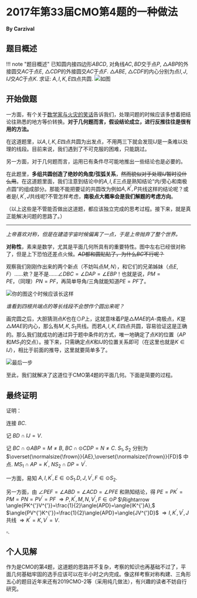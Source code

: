 # 2017年第33届CMO第4题的一种做法

**By Carzival**

## **题目概述**

!!! note "题目概述"
    已知圆内接四边形$ABCD$, 对角线$AC,BD$交于点$P$, $\triangle{ABP}$的外接圆交$AC$于点$E$, $\triangle{CDP}$的外接圆交$AC$于点$F$. $\triangle{ABE}$, $\triangle{CDF}$的内心分别为点$I,J$, $IJ$交$AC$于点$K$. 求证: $A,I,K,E$四点共圆.
    ![](https://pic.imgdb.cn/item/665bdee3d9c307b7e9f09d55.png "如图")

## **开始做题**
一方面，有个关于[数学家与火灾的笑话](https://zhuanlan.zhihu.com/p/25722061)告诉我们，处理问题的时候应该多想着把结论往熟悉的地方等价转换。**对于几何题而言，假设结论成立，进行反推往往是很有用的方法。**

在这道题里，以$A,I,K,E$四点共圆为出发点，不用两三下就会发现$IJ$是一条难以处理的线段。目前来说，我们遇到了不可克服的困难，只能跳过。

另一方面，对于几何题而言，运用已有条件尽可能地推出一些结论也是必要的。

在此题里，**多组共圆创造了绝妙的角度/弦弧关系**，~~然而貌似对于处理*IJ*暂时没什么用~~。在这道题里面，我们注意到结论中的$A,I,E$三点是熟知结论“内/旁心和南极点圆”的组成部分。那能不能把要证的共圆改为例如$A,K^{'},P$共线这样的结论呢？或者是$I,K^{'},J$共线呢?不管怎样考虑，**南极点大概率会是我们解题的考虑方向**。

（以上这些是不管能否做出这道题，都应该独立完成的思考过程。接下来，就是真正能解决问题的思路了。）

---

*上帝喜欢对称，但是在建造宇宙时候偏离了一点，于是上帝抛弃了整个世界。*

**对称性**，素来是数学，尤其是平面几何所具有的重要特性。图中左右已经很对称了，但是上下恐怕还差点火候。~~$AD$都和圆贴贴了，为什么$BC$不行呢？~~

观察我们刚刚作出来的两个新点（不妨叫点$M,N$），和它们的兄弟姊妹（点$E,F$）……欸？是不是……$\angle{DBC}=\angle{DAP}=\angle{EBP}$！也就是说，$PM=PE$，（同理）$PN=PF$，再简单导角/三角就能知道$PE=PF$了。

![](https://pic.imgdb.cn/item/665bdee3d9c307b7e9f09d0c.png "你的图这个时候应该长这样")

*谁看到四根共端点的等长线段不会想作个圆出来呢？*

画完圆之后，大胆猜测点$K$也在$\odot{P}$上，这就意味着$P$是$\triangle{MAE}$的$A$-南极点，$K$是$\triangle{MAE}$的内心，那么有$M,K,S_{1}$共线。而若$A,I,K,E$四点共圆，容易验证这是正确的。那么我们就成功的通过异于题中条件的方式，唯一地确定了点$K$的位置（$AP$和$MS_{1}$的交点）。接下来，只需确定点$K$和$IJ$的位置关系即可（在这里也就是$K\in IJ$），相比于前面的推导，这里就要简单多了。

![](https://pic.imgdb.cn/item/665bdee3d9c307b7e9f09cef.png "最后一步")

至此，我们就解决了这道位于CMO第4题的平面几何。下面是简要的过程。

## 最终证明

证明：

连接 $BC.$

记 $BD\cap IJ=V.$

记 $BC\cap\odot{ABP}=M\not=B,$ $BC\cap\odot{CDP}=N\not=C.$ $S_{1},S_{2}$ 分别为 $\overset{\normalsize{\frown}}{AE},\overset{\normalsize{\frown}}{FD}$ 中点. $MS_{1}\cap AP=K^{'},$ $NS_{2}\cap DP=V^{'}.$

一方面，易知 $A,I,K^{'},E\in \odot{S_{1}}. D,J,V^{'},F\in \odot{S_{2}}.$

另一方面，由 $\angle{PEF}=\angle{ABD}=\angle{ACD}=\angle{PFE}$ 和熟知结论，得 $PE=PK^{'}=PM=PN=PV^{'}=PF$ $\Rightarrow P,K^{'},M,N,V^{'},F\in \odot{P}$ $\Rightarrow \angle{PK^{'}V^{'}}=\frac{1}{2}\angle{APD}=\angle{IK^{'}A},$ $\angle{PV^{'}K^{'}}=\frac{1}{2}\angle{APD}=\angle{JV^{'}D}$ $\Rightarrow I,K^{'},V^{'},J$ 共线 $\Rightarrow K^{'}=K,V^{'}=V.$

$\square.$

## 个人见解

作为是CMO的第4题，这道题的思路并不复杂，考察的知识也再基础不过了，平面几何基础牢固的选手应该可以在半小时之内完成。像这样考察对称构建、三角形五心的题目近年来还有2019CMO-2等（采用纯几做法），有兴趣的读者不妨自行研究。
